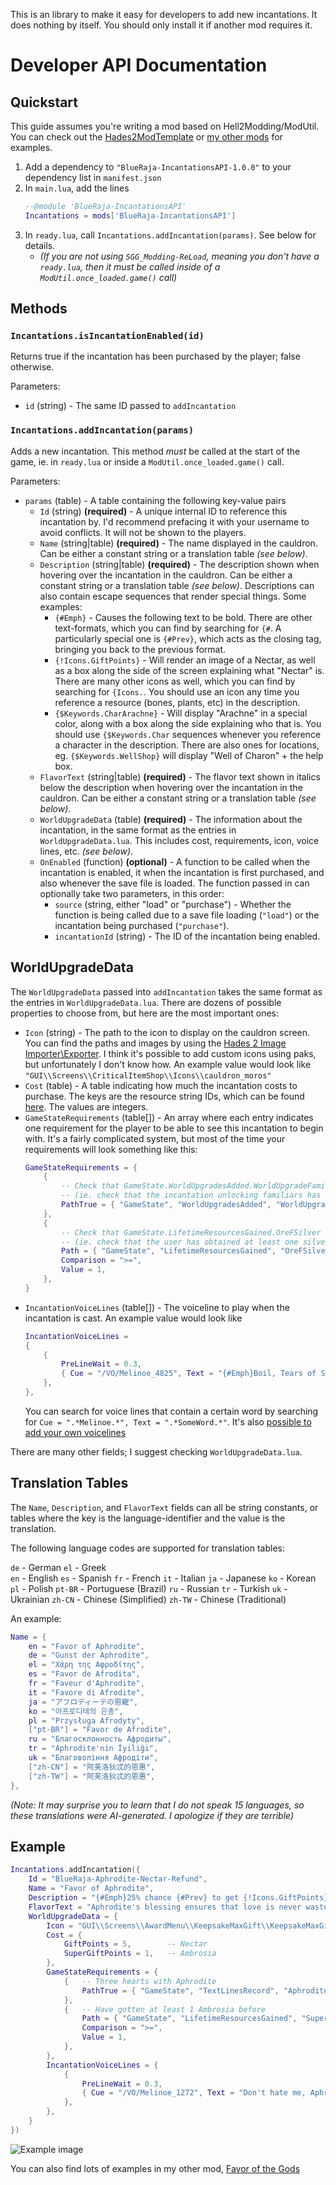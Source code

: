 This is an library to make it easy for developers to add new incantations. It does nothing by itself. You should only install it if another mod requires it.

# Developer API Documentation

## Quickstart

This guide assumes you're writing a mod based on Hell2Modding/ModUtil. You can check out the [Hades2ModTemplate](https://github.com/SGG-Modding/Hades2ModTemplate/tree/main/src) or [my other mods](https://github.com/BlueRaja/Hades-2-Mods/tree/main) for examples.

1. Add a dependency to `"BlueRaja-IncantationsAPI-1.0.0"` to your dependency list in `manifest.json`
2. In `main.lua`, add the lines
    ```lua
    --@module 'BlueRaja-IncantationsAPI'
    Incantations = mods['BlueRaja-IncantationsAPI']
    ````
3. In `ready.lua`, call `Incantations.addIncantation(params)`. See below for details.
    * _(If you are not using `SGG_Modding-ReLoad`, meaning you don't have a `ready.lua`, then it must be called inside of a `ModUtil.once_loaded.game()` call)_

## Methods

### `Incantations.isIncantationEnabled(id)`

Returns true if the incantation has been purchased by the player; false otherwise.

Parameters:

* `id` (string) - The same ID passed to `addIncantation`

### `Incantations.addIncantation(params)`

Adds a new incantation. This method _must_ be called at the start of the game, ie. in `ready.lua` or inside a `ModUtil.once_loaded.game()` call.

Parameters:

* `params` (table) - A table containing the following key-value pairs
  * `Id` (string) **(required)** - A unique internal ID to reference this incantation by. I'd recommend prefacing it with your username to avoid conflicts. It will not be shown to the players.
  * `Name` (string|table) **(required)** - The name displayed in the cauldron. Can be either a constant string or a translation table _(see below)_.
  * `Description` (string|table) **(required)** - The description shown when hovering over the incantation in the cauldron. Can be either a constant string or a translation table _(see below)_.
  Descriptions can also contain escape sequences that render special things.  Some examples:
    * `{#Emph}` - Causes the following text to be bold. There are other text-formats, which you can find by searching for `{#`. A particularly special one is `{#Prev}`, which acts as the closing tag, bringing you back to the previous format.
    * `{!Icons.GiftPoints}` - Will render an image of a Nectar, as well as a box along the side of the screen explaining what "Nectar" is. There are many other icons as well, which you can find by searching for `{Icons.`. You should use an icon any time you reference a resource (bones, plants, etc) in the description.
    * `{$Keywords.CharArachne}` - Will display "Arachne" in a special color, along with a box along the side explaining who that is. You should use `{$Keywords.Char` sequences whenever you reference a character in the description. There are also ones for locations, eg. `{$Keywords.WellShop}` will display "Well of Charon" + the help box.
  * `FlavorText` (string|table) **(required)** - The flavor text shown in italics below the description when hovering over the incantation in the cauldron. Can be either a constant string or a translation table _(see below)_.
  * `WorldUpgradeData` (table) **(required)** - The information about the incantation, in the same format as the entries in `WorldUpgradeData.lua`. This includes cost, requirements, icon, voice lines, etc. _(see below)_.
  * `OnEnabled` (function) **(optional)** - A function to be called when the incantation is enabled, it when the incantation is first purchased, and also whenever the save file is loaded. The function passed in can optionally take two parameters, in this order:
    * `source` (string, either "load" or "purchase") - Whether the function is being called due to a save file loading (`"load"`) or the incantation being purchased (`"purchase"`).
    * `incantationId` (string) - The ID of the incantation being enabled.


## WorldUpgradeData

The `WorldUpgradeData` passed into `addIncantation` takes the same format as the entries in `WorldUpgradeData.lua`. There are dozens of possible properties to choose from, but here are the most important ones:

* `Icon` (string) - The path to the icon to display on the cauldron screen.
  You can find the paths and images by using the [Hades 2 Image Importer\Exporter](https://www.nexusmods.com/hades2/mods/42).
  I think it's possible to add custom icons using paks, but unfortunately I don't know how.
  An example value would look like `"GUI\\Screens\\CriticalItemShop\\Icons\\cauldron_moros"`
* `Cost` (table) - A table indicating how much the incantation costs to purchase. The keys are the resource string IDs, which can be found [here](https://github.com/BlueRaja/Hades-2-Mods/blob/main/MoreResources/reload.lua#L8). The values are integers.
* `GameStateRequirements` (table[]) - An array where each entry indicates one requirement for the player to be able to see this incantation to begin with. It's a fairly complicated system, but most of the time your requirements will look something like this:
    ```lua
    GameStateRequirements = {
        {
            -- Check that GameState.WorldUpgradesAdded.WorldUpgradeFamiliarUpgradeSystem is truthy
            -- (ie. check that the incantation unlocking familiars has been purchased)
            PathTrue = { "GameState", "WorldUpgradesAdded", "WorldUpgradeFamiliarUpgradeSystem" },
        },
        {
            -- Check that GameState.LifetimeResourcesGained.OreFSilver >= 1
            -- (ie. check that the user has obtained at least one silver before)
            Path = { "GameState", "LifetimeResourcesGained", "OreFSilver" },
            Comparison = ">=",
            Value = 1,
        },
    }
    ```
* `IncantationVoiceLines` (table[]) - The voiceline to play when the incantation is cast. An example value would look like
    ```lua
    IncantationVoiceLines =
    {
        {
            PreLineWait = 0.3,
            { Cue = "/VO/Melinoe_4825", Text = "{#Emph}Boil, Tears of Sorrow, and return to your essential form." },
        },
    },
    ```
    You can search for voice lines that contain a certain word by searching for `Cue = ".*Melinoe.*", Text = ".*SomeWord.*"`.
    It's also [possible to add your own voicelines](https://sgg-modding.github.io/Hades2ModWiki/docs/category/audio)

There are many other fields; I suggest checking `WorldUpgradeData.lua`.

## Translation Tables

The `Name`, `Description`, and `FlavorText` fields can all be string constants, or tables where the key is the language-identifier and the value is the translation.

The following language codes are supported for translation tables:

`de` - German
`el` - Greek  
`en` - English
`es` - Spanish
`fr` - French
`it` - Italian
`ja` - Japanese
`ko` - Korean
`pl` - Polish
`pt-BR` - Portuguese (Brazil)
`ru` - Russian
`tr` - Turkish
`uk` - Ukrainian
`zh-CN` - Chinese (Simplified)
`zh-TW` - Chinese (Traditional)

An example:
```lua
Name = {
    en = "Favor of Aphrodite",
    de = "Gunst der Aphrodite",
    el = "Χάρη της Αφροδίτης",
    es = "Favor de Afrodita",
    fr = "Faveur d'Aphrodite",
    it = "Favore di Afrodite",
    ja = "アフロディーテの恩寵",
    ko = "아프로디테의 은총",
    pl = "Przysługa Afrodyty",
    ["pt-BR"] = "Favor de Afrodite",
    ru = "Благосклонность Афродиты",
    tr = "Aphrodite'nin İyiliği",
    uk = "Благовоління Афродіти",
    ["zh-CN"] = "阿芙洛狄忒的恩惠",
    ["zh-TW"] = "阿芙洛狄忒的恩惠",
},
```
_(Note: It may surprise you to learn that I do not speak 15 languages, so these translations were AI-generated. I apologize if they are terrible)_

## Example

```lua
Incantations.addIncantation({
    Id = "BlueRaja-Aphrodite-Nectar-Refund",
    Name = "Favor of Aphrodite",
    Description = "{#Emph}25% chance {#Prev} to get {!Icons.GiftPoints} back when spending it on relationships.",
    FlavorText = "Aphrodite's blessing ensures that love is never wasted, proliferating tokens of affection to those who give freely from their hearts.",
    WorldUpgradeData = {
        Icon = "GUI\\Screens\\AwardMenu\\KeepsakeMaxGift\\KeepsakeMaxGift_small\\Aphrodite",
        Cost = {
            GiftPoints = 5,        -- Nectar
            SuperGiftPoints = 1,   -- Ambrosia
        },
        GameStateRequirements = {
            {   -- Three hearts with Aphrodite
                PathTrue = { "GameState", "TextLinesRecord", "AphroditeGift03" },
            },
            {   -- Have gotten at least 1 Ambrosia before
                Path = { "GameState", "LifetimeResourcesGained", "SuperGiftPoints" },
                Comparison = ">=",
                Value = 1,
            },
        },
        IncantationVoiceLines = {
            {
                PreLineWait = 0.3,
                { Cue = "/VO/Melinoe_1272", Text = "Don't hate me, Aphrodite?" },
            },
        },
    }
})
```
![Example image](https://i.imgur.com/hpGZKgv.png)

You can also find lots of examples in my other mod, [Favor of the Gods](https://github.com/BlueRaja/Hades-2-Mods/tree/main/FavorOfTheGods/incantations)